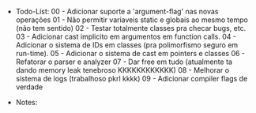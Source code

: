 * Todo-List:
 00 - Adicionar suporte a 'argument-flag' nas novas operações
 01 - Não permitir variaveis static e globais ao mesmo tempo (não tem sentido)
 02 - Testar totalmente classes pra checar bugs, etc.
 03 - Adicionar cast implicito em argumentos em function calls.
 04 - Adicionar o sistema de IDs em classes (pra polimorfismo seguro em run-time).
 05 - Adicionar o sistema de cast em pointers e classes
 06 - Refatorar o parser e analyzer
 07 - Dar free em tudo (atualmente ta dando memory leak tenebroso KKKKKKKKKKKK)
 08 - Melhorar o sistema de logs (trabalhoso pkrl kkkk)
 09 - Adicionar compiler flags de verdade

* Notes:
 